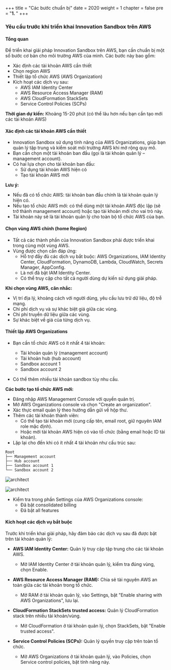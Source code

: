 +++
title = "Các bước chuẩn bị"
date = 2020
weight = 1
chapter = false
pre = "<b>1. </b>"
+++

### Yêu cầu trước khi triển khai Innovation Sandbox trên AWS

#### Tổng quan

Để triển khai giải pháp Innovation Sandbox trên AWS, bạn cần chuẩn bị một số bước cơ bản cho môi trường AWS của mình. Các bước này bao gồm:

- Xác định các tài khoản AWS cần thiết
- Chọn region AWS 
- Thiết lập tổ chức AWS (AWS Organization)
- Kích hoạt các dịch vụ sau:
  - AWS IAM Identity Center
  - AWS Resource Access Manager (RAM)
  - AWS CloudFormation StackSets
  - Service Control Policies (SCPs)

**Thời gian dự kiến:** Khoảng 15-20 phút (có thể lâu hơn nếu bạn cần tạo mới các tài khoản AWS)

#### Xác định các tài khoản AWS cần thiết

- Innovation Sandbox sử dụng tính năng của AWS Organizations, giúp bạn quản lý tập trung và kiểm soát môi trường AWS khi mở rộng quy mô.
- Bạn cần chọn một tài khoản ban đầu (gọi là tài khoản quản lý – management account).
- Có hai lựa chọn cho tài khoản ban đầu:
  - Sử dụng tài khoản AWS hiện có
  - Tạo tài khoản AWS mới

**Lưu ý:**
- Nếu đã có tổ chức AWS: tài khoản ban đầu chính là tài khoản quản lý hiện có.
- Nếu tạo tổ chức AWS mới: có thể dùng một tài khoản AWS độc lập (sẽ trở thành management account) hoặc tạo tài khoản mới cho vai trò này.
- Tài khoản này sẽ là tài khoản quản lý cho toàn bộ tổ chức AWS của bạn.

#### Chọn vùng AWS chính (home Region)

- Tất cả các thành phần của Innovation Sandbox phải được triển khai trong cùng một vùng AWS.
- Vùng được chọn cần đáp ứng:
  - Hỗ trợ đầy đủ các dịch vụ bắt buộc: AWS Organizations, IAM Identity Center, CloudFormation, DynamoDB, Lambda, CloudWatch, Secrets Manager, AppConfig.
  - Là nơi đã bật IAM Identity Center.
  - Có thể truy cập cho tất cả người dùng dự kiến sử dụng giải pháp.

**Khi chọn vùng AWS, cân nhắc:**
- Vị trí địa lý, khoảng cách với người dùng, yêu cầu lưu trữ dữ liệu, độ trễ mạng.
- Chi phí dịch vụ và sự khác biệt giá giữa các vùng.
- Chi phí truyền dữ liệu giữa các vùng.
- Sự khác biệt về giá của từng dịch vụ.

#### Thiết lập AWS Organizations

- Bạn cần tổ chức AWS có ít nhất 4 tài khoản:
  - Tài khoản quản lý (management account)
  - Tài khoản hub (hub account)
  - Sandbox account 1
  - Sandbox account 2

- Có thể thêm nhiều tài khoản sandbox tùy nhu cầu.



**Các bước tạo tổ chức AWS mới:**
- Đăng nhập AWS Management Console với quyền quản trị.
- Mở AWS Organizations console và chọn "Create an organization".
- Xác thực email quản lý theo hướng dẫn gửi về hộp thư.
- Thêm các tài khoản thành viên:
  - Có thể tạo tài khoản mới (cung cấp tên, email root, giữ nguyên IAM role mặc định).
  - Hoặc mời tài khoản AWS hiện có vào tổ chức (bằng email hoặc ID tài khoản).
- Lặp lại cho đến khi có ít nhất 4 tài khoản như cấu trúc sau:


```
Root
├── Management account
├── Hub account
├── Sandbox account 1
└── Sandbox account 2
```
![architect](/images/anh2.jpg "Architect")

![architect](/images/Anh1.jpg "Architect")

- Kiểm tra trong phần Settings của AWS Organizations console:
  - Đã bật consolidated billing
  - Đã bật all features

#### Kích hoạt các dịch vụ bắt buộc

Trước khi triển khai giải pháp, hãy đảm bảo các dịch vụ sau đã được bật trên tài khoản quản lý:

- **AWS IAM Identity Center:** Quản lý truy cập tập trung cho các tài khoản AWS.
  - Mở IAM Identity Center ở tài khoản quản lý, kiểm tra đúng vùng, chọn Enable.

- **AWS Resource Access Manager (RAM):** Chia sẻ tài nguyên AWS an toàn giữa các tài khoản trong tổ chức.
  - Mở RAM ở tài khoản quản lý, vào Settings, bật "Enable sharing with AWS Organizations", lưu lại.

- **CloudFormation StackSets trusted access:** Quản lý CloudFormation stack trên nhiều tài khoản/vùng.
  - Mở CloudFormation ở tài khoản quản lý, chọn StackSets, bật "Enable trusted access".

- **Service Control Policies (SCPs):** Quản lý quyền truy cập trên toàn tổ chức.
  - Mở AWS Organizations ở tài khoản quản lý, vào Policies, chọn Service control policies, bật tính năng này.

